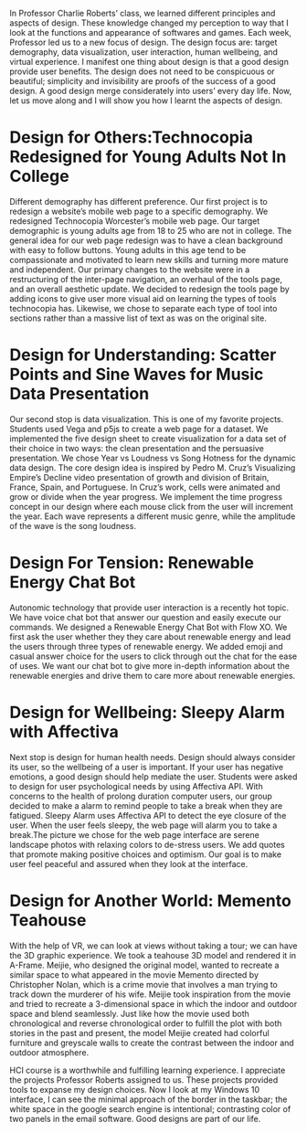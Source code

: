 In Professor Charlie Roberts’ class, we learned different principles and aspects of design. These knowledge changed my perception to way that I look at the functions and appearance of softwares and games. Each week, Professor led us to a new focus of design. The design focus are: target demography, data visualization, user interaction, human wellbeing, and virtual experience. I manifest one thing about design is that a good design provide user benefits. The design does not need to be conspicuous or beautiful; simplicity and invisibility are proofs of the success of a good design. A good design merge considerately into users’ every day life. Now, let us move along and I will show you how I learnt the aspects of design.

# Design for Others:Technocopia Redesigned for Young Adults Not In College

Different demography has different preference. Our first project is to redesign a website’s mobile web page to a specific demography. We redesigned Technocopia Worcester’s mobile web page. Our target demographic is young adults age from 18 to 25 who are not in college. The general idea for our web page redesign was to have a clean background with easy to follow buttons. Young adults in this age tend to be compassionate and motivated to learn new skills and turning more mature and independent. Our primary changes to the website were in a restructuring of the inter-page navigation, an overhaul of the tools page, and an overall aesthetic update. We decided to redesign the tools page by adding icons to give user more visual aid on learning the types of tools technocopia has. Likewise, we chose to separate each type of tool into sections rather than a massive list of text as was on the original site. 

# Design for Understanding: Scatter Points and Sine Waves for Music Data Presentation
Our second stop is data visualization. This is one of my favorite projects. Students used Vega and p5js to create a web page for a dataset. We implemented the five design sheet to create visualization for a data set of their choice in two ways: the clean presentation and the persuasive presentation. We chose Year vs Loudness vs Song Hotness for the dynamic data design. The core design idea is inspired by Pedro M. Cruz’s Visualizing Empire’s Decline video presentation of growth and division of Britain, France, Spain, and Portuguese. In Cruz’s work, cells were animated and grow or divide when the year progress. We implement the time progress concept in our design where each mouse click from the user will increment the year. Each wave represents a different music genre, while the amplitude of the wave is the song loudness.

# Design For Tension: Renewable Energy Chat Bot

Autonomic technology that provide user interaction is a recently hot topic. We have voice chat bot that answer our question and easily execute our commands. We designed a Renewable Energy Chat Bot with Flow XO. We first ask the user whether they they care about renewable energy and lead the users through three types of renewable energy. We added emoji and casual answer choice for the users to click through out the chat for the ease of uses. We want our chat bot to give more in-depth information about the renewable energies and drive them to care more about renewable energies. 

# Design for Wellbeing: Sleepy Alarm with Affectiva

Next stop is design for human health needs. Design should always consider its user, so the wellbeing of a user is important. If your user has negative emotions, a good design should help mediate the user. Students were asked to design for user psychological needs by using Affectiva API. With concerns to the health of prolong duration computer users, our group decided to make a alarm to remind people to take a break when they are fatigued. Sleepy Alarm uses Affectiva API to detect the eye closure of the user. When the user feels sleepy, the web page will alarm you to take a break.The picture we chose for the web page interface are serene landscape photos with relaxing colors to de-stress users. We add quotes that promote making positive choices and optimism. Our goal is to make user feel peaceful and assured when they look at the interface.

# Design for Another World: Memento Teahouse

With the help of VR, we can look at views without taking a tour; we can have the 3D graphic experience. We took a teahouse 3D model and rendered it in A-Frame. Meijie, who designed the original model, wanted to recreate a similar space to what appeared in the movie Memento directed by Christopher Nolan, which is a crime movie that involves a man trying to track down the murderer of his wife. Meijie took inspiration from the movie and tried to recreate a 3-dimensional space in which the indoor and outdoor space and blend seamlessly. Just like how the movie used both chronological and reverse chronological order to fulfill the plot with both stories in the past and present, the model Meijie created had colorful furniture and greyscale walls to create the contrast between the indoor and outdoor atmosphere.


HCI course is a worthwhile and fulfilling learning experience. I appreciate the projects Professor Roberts assigned to us. These projects provided tools to expanse my design choices. Now I look at my Windows 10 interface, I can see the minimal approach of the border in the taskbar; the white space in the google search engine is intentional; contrasting color of two panels in the email software. Good designs are part of our life.

